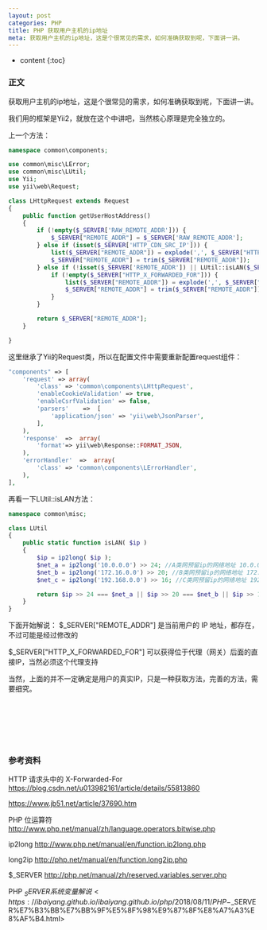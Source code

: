 ```yaml
---
layout: post
categories: PHP
title: PHP 获取用户主机的ip地址
meta: 获取用户主机的ip地址，这是个很常见的需求，如何准确获取到呢，下面讲一讲。
---
```

* content
{:toc}

### 正文

获取用户主机的ip地址，这是个很常见的需求，如何准确获取到呢，下面讲一讲。

我们用的框架是Yii2，就放在这个中讲吧，当然核心原理是完全独立的。

上一个方法：
```php
namespace common\components;

use common\misc\LError;
use common\misc\LUtil;
use Yii;
use yii\web\Request;

class LHttpRequest extends Request
{
    public function getUserHostAddress()
    {
        if (!empty($_SERVER['RAW_REMOTE_ADDR'])) {
            $_SERVER["REMOTE_ADDR"] = $_SERVER['RAW_REMOTE_ADDR'];
        } else if (isset($_SERVER['HTTP_CDN_SRC_IP'])) {
            list($_SERVER["REMOTE_ADDR"]) = explode(',', $_SERVER["HTTP_CDN_SRC_IP"]);
            $_SERVER["REMOTE_ADDR"] = trim($_SERVER["REMOTE_ADDR"]);
        } else if (!isset($_SERVER['REMOTE_ADDR']) || LUtil::isLAN($_SERVER['REMOTE_ADDR'])) {
            if (!empty($_SERVER["HTTP_X_FORWARDED_FOR"])) {
                list($_SERVER["REMOTE_ADDR"]) = explode(',', $_SERVER["HTTP_X_FORWARDED_FOR"]);
                $_SERVER["REMOTE_ADDR"] = trim($_SERVER["REMOTE_ADDR"]);
            }
        }

        return $_SERVER["REMOTE_ADDR"];
    }

}    
```

这里继承了Yii的Request类，所以在配置文件中需要重新配置request组件：
```php
"components" => [
    'request' => array(
        'class' => 'common\components\LHttpRequest',
        'enableCookieValidation' => true,
        'enableCsrfValidation' => false,
        'parsers'    =>  [
            'application/json' => 'yii\web\JsonParser',
        ],
    ),
    'response'  =>  array(
        'format'=> yii\web\Response::FORMAT_JSON,
    ),
    'errorHandler'  =>  array(
        'class' => 'common\components\LErrorHandler',
    ),
],
```

再看一下LUtil::isLAN方法：
```php
namespace common\misc;

class LUtil
{
    public static function isLAN( $ip )
    {
        $ip = ip2long( $ip );
        $net_a = ip2long('10.0.0.0') >> 24; //A类网预留ip的网络地址 10.0.0.0 ～ 10.255.255.255
        $net_b = ip2long('172.16.0.0') >> 20; //B类网预留ip的网络地址 172.16.0.0 ～ 172.31.255.255
        $net_c = ip2long('192.168.0.0') >> 16; //C类网预留ip的网络地址 192.168.0.0 ～ 192.168.255.255

        return $ip >> 24 === $net_a || $ip >> 20 === $net_b || $ip >> 16 === $net_c;
    }
}
```


下面开始解说：
$_SERVER["REMOTE_ADDR"]  是当前用户的 IP 地址，都存在，不过可能是经过修改的

$_SERVER["HTTP_X_FORWARDED_FOR"]   可以获得位于代理（网关）后面的直接IP，当然必须这个代理支持


当然，上面的并不一定确定是用户的真实IP，只是一种获取方法，完善的方法，需要细究。

<br/><br/><br/><br/><br/>
### 参考资料

HTTP 请求头中的 X-Forwarded-For <https://blog.csdn.net/u013982161/article/details/55813860>

<https://www.jb51.net/article/37690.htm>

PHP 位运算符 <http://www.php.net/manual/zh/language.operators.bitwise.php>

ip2long <http://www.php.net/manual/en/function.ip2long.php>

long2ip <http://php.net/manual/en/function.long2ip.php>

$_SERVER <http://php.net/manual/zh/reserved.variables.server.php>

PHP $_SERVER系统变量解说 <https://ibaiyang.github.io/ibaiyang.github.io/php/2018/08/11/PHP-$_SERVER%E7%B3%BB%E7%BB%9F%E5%8F%98%E9%87%8F%E8%A7%A3%E8%AF%B4.html>